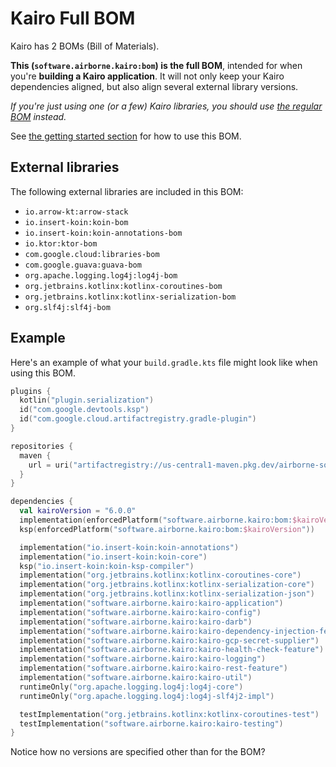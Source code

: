 # Kairo Full BOM

Kairo has 2 BOMs (Bill of Materials).

**This (`software.airborne.kairo:bom`) is the full BOM**,
intended for when you're **building a Kairo application**.
It will not only keep your Kairo dependencies aligned,
but also align several external library versions.

_If you're just using one (or a few) Kairo libraries,
you should use [the regular BOM](../bom) instead._

See [the getting started section](..) for how to use this BOM.

## External libraries

The following external libraries are included in this BOM:

- `io.arrow-kt:arrow-stack`
- `io.insert-koin:koin-bom`
- `io.insert-koin:koin-annotations-bom`
- `io.ktor:ktor-bom`
- `com.google.cloud:libraries-bom`
- `com.google.guava:guava-bom`
- `org.apache.logging.log4j:log4j-bom`
- `org.jetbrains.kotlinx:kotlinx-coroutines-bom`
- `org.jetbrains.kotlinx:kotlinx-serialization-bom`
- `org.slf4j:slf4j-bom`

## Example

Here's an example of what your `build.gradle.kts` file might look like
when using this BOM.

```kotlin
plugins {
  kotlin("plugin.serialization")
  id("com.google.devtools.ksp")
  id("com.google.cloud.artifactregistry.gradle-plugin")
}

repositories {
  maven {
    url = uri("artifactregistry://us-central1-maven.pkg.dev/airborne-software/maven")
  }
}

dependencies {
  val kairoVersion = "6.0.0"
  implementation(enforcedPlatform("software.airborne.kairo:bom:$kairoVersion"))
  ksp(enforcedPlatform("software.airborne.kairo:bom:$kairoVersion"))

  implementation("io.insert-koin:koin-annotations")
  implementation("io.insert-koin:koin-core")
  ksp("io.insert-koin:koin-ksp-compiler")
  implementation("org.jetbrains.kotlinx:kotlinx-coroutines-core")
  implementation("org.jetbrains.kotlinx:kotlinx-serialization-core")
  implementation("org.jetbrains.kotlinx:kotlinx-serialization-json")
  implementation("software.airborne.kairo:kairo-application")
  implementation("software.airborne.kairo:kairo-config")
  implementation("software.airborne.kairo:kairo-darb")
  implementation("software.airborne.kairo:kairo-dependency-injection-feature")
  implementation("software.airborne.kairo:kairo-gcp-secret-supplier")
  implementation("software.airborne.kairo:kairo-health-check-feature")
  implementation("software.airborne.kairo:kairo-logging")
  implementation("software.airborne.kairo:kairo-rest-feature")
  implementation("software.airborne.kairo:kairo-util")
  runtimeOnly("org.apache.logging.log4j:log4j-core")
  runtimeOnly("org.apache.logging.log4j:log4j-slf4j2-impl")

  testImplementation("org.jetbrains.kotlinx:kotlinx-coroutines-test")
  testImplementation("software.airborne.kairo:kairo-testing")
}
```

Notice how no versions are specified other than for the BOM?
